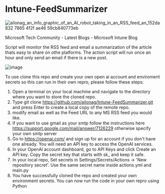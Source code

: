 

# Intune-FeedSummarizer
![ailonag_an_info_graphic_of_an_AI_robot_taking_in_an_RSS_feed_an_152da832 7865 4f2f ae46 59cb840773eb](https://user-images.githubusercontent.com/81778135/227051825-e9a664c1-d4fb-4234-8430-84a78b270754.jpg)

Microsoft Tech Community - Latest Blogs - Microsoft Intune Blog

Script will monitor the RSS feed and email a summarization of the article thats easy to share on othe platforms.  The action script will run once an hour and only send an email if there is a new post. 

![image](https://user-images.githubusercontent.com/81778135/227055885-967d7893-2a83-4a02-ab19-6cc3c05beb01.png)



To use clone this repo and create your own open ai account and enviroment secrets so this can run in their own repro, please follow these steps:

1. Open a terminal on your local machine and navigate to the directory where you want to store the cloned repo.
2. Type git clone https://github.com/ailonag/Intune-FeedSummarizer.git and press Enter to create a local copy of the remote repo.
3. modify email as well as the Feed URL to any MS RSS feed you would like. 
4. if you want to use gmail as your smtp follow the instructions here https://support.google.com/mail/answer/7126229 otherwise specify your own smtp server 
5. Go to https://openai.com/ and sign up for an account if you don't have one already. You will need an API key to access the OpenAI services.
6. In your OpenAI account dashboard, go to API Keys and click Create an API key. Copy the secret key that starts with sk_ and keep it safe.
7. In your local repo, Set secrets in Settings/Secrets/Actions -> 'New repository secret'. Use the same secret name inside actions.yml and main.py
8. You have successfully cloned the repo and created your own environment secrets. You can now run the code in your own repro using Python 


